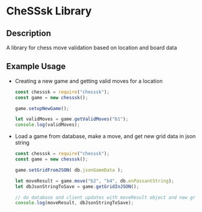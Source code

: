 # CheSSsk Library

## Description

A library for chess move validation based on location and board data

## Example Usage

- Creating a new game and getting valid moves for a location

    ```javascript
    const chesssk = require("chesssk");
    const game = new chesssk();

    game.setupNewGame();

    let validMoves = game.getValidMoves("b1");
    console.log(validMoves);
    ```

- Load a game from database, make a move, and get new grid data in json string

    ```javascript
    const chesssk = require("chesssk");
    const game = new chesssk();

    game.setGridFromJSON( db.jsonGameData );

    let moveResult = game.move("b2", "b4", db.enPassantString);
    let dbJsonStringToSave = game.getGridInJSON();

    // do database and client updates with moveResult object and new grid data
    console.log(moveResult, dbJsonStringToSave);
    ```
